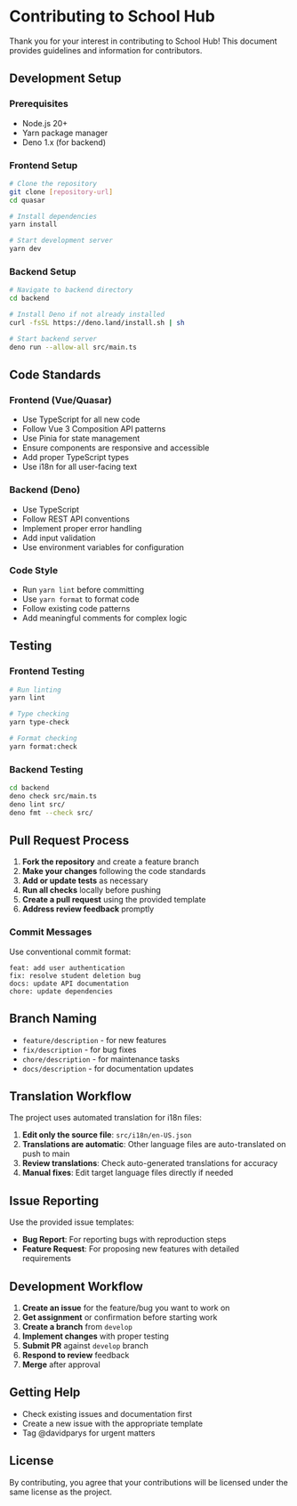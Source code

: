 # Contributing to School Hub

Thank you for your interest in contributing to School Hub! This document provides guidelines and information for contributors.

## Development Setup

### Prerequisites
- Node.js 20+ 
- Yarn package manager
- Deno 1.x (for backend)

### Frontend Setup
```bash
# Clone the repository
git clone [repository-url]
cd quasar

# Install dependencies
yarn install

# Start development server
yarn dev
```

### Backend Setup
```bash
# Navigate to backend directory
cd backend

# Install Deno if not already installed
curl -fsSL https://deno.land/install.sh | sh

# Start backend server
deno run --allow-all src/main.ts
```

## Code Standards

### Frontend (Vue/Quasar)
- Use TypeScript for all new code
- Follow Vue 3 Composition API patterns
- Use Pinia for state management
- Ensure components are responsive and accessible
- Add proper TypeScript types
- Use i18n for all user-facing text

### Backend (Deno)
- Use TypeScript
- Follow REST API conventions
- Implement proper error handling
- Add input validation
- Use environment variables for configuration

### Code Style
- Run `yarn lint` before committing
- Use `yarn format` to format code
- Follow existing code patterns
- Add meaningful comments for complex logic

## Testing

### Frontend Testing
```bash
# Run linting
yarn lint

# Type checking
yarn type-check

# Format checking
yarn format:check
```

### Backend Testing
```bash
cd backend
deno check src/main.ts
deno lint src/
deno fmt --check src/
```

## Pull Request Process

1. **Fork the repository** and create a feature branch
2. **Make your changes** following the code standards
3. **Add or update tests** as necessary
4. **Run all checks** locally before pushing
5. **Create a pull request** using the provided template
6. **Address review feedback** promptly

### Commit Messages
Use conventional commit format:
```
feat: add user authentication
fix: resolve student deletion bug
docs: update API documentation
chore: update dependencies
```

## Branch Naming
- `feature/description` - for new features
- `fix/description` - for bug fixes
- `chore/description` - for maintenance tasks
- `docs/description` - for documentation updates

## Translation Workflow

The project uses automated translation for i18n files:

1. **Edit only the source file**: `src/i18n/en-US.json`
2. **Translations are automatic**: Other language files are auto-translated on push to main
3. **Review translations**: Check auto-generated translations for accuracy
4. **Manual fixes**: Edit target language files directly if needed

## Issue Reporting

Use the provided issue templates:
- **Bug Report**: For reporting bugs with reproduction steps
- **Feature Request**: For proposing new features with detailed requirements

## Development Workflow

1. **Create an issue** for the feature/bug you want to work on
2. **Get assignment** or confirmation before starting work
3. **Create a branch** from `develop` 
4. **Implement changes** with proper testing
5. **Submit PR** against `develop` branch
6. **Respond to review** feedback
7. **Merge** after approval

## Getting Help

- Check existing issues and documentation first
- Create a new issue with the appropriate template
- Tag @davidparys for urgent matters

## License

By contributing, you agree that your contributions will be licensed under the same license as the project.
